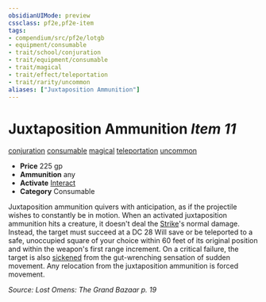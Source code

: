 ```yaml
---
obsidianUIMode: preview
cssclass: pf2e,pf2e-item
tags:
- compendium/src/pf2e/lotgb
- equipment/consumable
- trait/school/conjuration
- trait/equipment/consumable
- trait/magical
- trait/effect/teleportation
- trait/rarity/uncommon
aliases: ["Juxtaposition Ammunition"]
---
```

# Juxtaposition Ammunition *Item 11*  
[conjuration](conjuration.md)  [consumable](consumable.md)  [magical](magical.md)  [teleportation](teleportation.md)  [uncommon](uncommon.md)  

- **Price** 225 gp
- **Ammunition** any
- **Activate** [Interact](interact.md)
- **Category** Consumable

Juxtaposition ammunition quivers with anticipation, as if the projectile wishes to constantly be in motion. When an activated juxtaposition ammunition hits a creature, it doesn't deal the [Strike](strike.md)'s normal damage. Instead, the target must succeed at a DC 28 Will save or be teleported to a safe, unoccupied square of your choice within 60 feet of its original position and within the weapon's first range increment. On a critical failure, the target is also [sickened](conditions.md#Sickened) from the gut-wrenching sensation of sudden movement. Any relocation from the juxtaposition ammunition is forced movement.

*Source: Lost Omens: The Grand Bazaar p. 19*